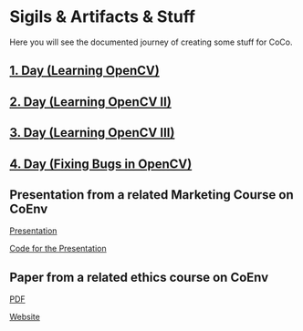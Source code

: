 # Sigils & Artifacts & Stuff

Here you will see the documented journey of creating some stuff for CoCo.

## [1. Day (Learning OpenCV)](doku/diary/01-opencv-learn/README.md)

## [2. Day (Learning OpenCV II)](doku/diary/02_opencv_learn/index.md)

## [3. Day (Learning OpenCV III)](doku/diary/03_learning_opencv/README.md)

## [4. Day (Fixing Bugs in OpenCV)](doku/diary/04_fixing_bugs/README.md)

## Presentation from a related Marketing Course on CoEnv
[Presentation](https://jim-fx.github.io/entp_marketing_presentation)

[Code for the Presentation](https://github.com/jim-fx/entp_marketing_presentation)

## Paper from a related ethics course on CoEnv
[PDF](https://github.com/jim-fx/coenv-ethics/main.pdf)

[Website](https://github.com/jim-fx/coenv-ethics)
